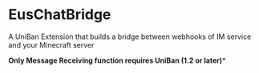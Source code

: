 # EusChatBridge
A UniBan Extension that builds a bridge between webhooks of IM service and your Minecraft server

**Only Message Receiving function requires UniBan (1.2 or later)***
